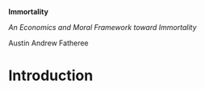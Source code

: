 
**Immortality**

_An Economics and Moral Framework toward Immortality_

Austin Andrew Fatheree

# Introduction

